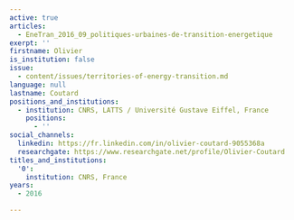 ```yaml
---
active: true
articles:
  - EneTran_2016_09_politiques-urbaines-de-transition-energetique
exerpt: ''
firstname: Olivier
is_institution: false
issue:
  - content/issues/territories-of-energy-transition.md
language: null
lastname: Coutard
positions_and_institutions:
  - institution: CNRS, LATTS / Université Gustave Eiffel, France
    positions:
      - ''
social_channels:
  linkedin: https://fr.linkedin.com/in/olivier-coutard-9055368a
  researchgate: https://www.researchgate.net/profile/Olivier-Coutard
titles_and_institutions:
  '0':
    institution: CNRS, France
years:
  - 2016

---
```

